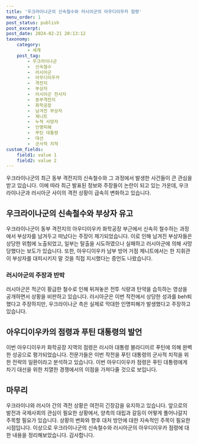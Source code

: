 ```yaml
---
title: '우크라이나군의 신속철수와 러시아군의 아우디이우카 점령'
menu_order: 1
post_status: publish
post_excerpt: 
post_date: 2024-02-21 20:13:12
taxonomy:
    category:
        - 세계
    post_tag:
        - 우크라이나군
        -  신속철수
        -  러시아군
        -  아우디이우카
        -  격전지
        -  부상자
        -  러시아군 전사자
        -  동부격전지
        -  화학공장
        -  남겨진 부상자
        -  제니트
        -  누적 사망자
        -  인명피해
        -  푸틴 대통령
        -  대선
        -  군사적 치적
custom_fields:
    field1: value 1
    field2: value 2
---
```


우크라이나군의 최근 동부 격전지의 신속철수와 그 과정에서 발생한 사건들이 큰 관심을 받고 있습니다. 이에 따라 최근 발표된 정보와 주장들이 논란이 되고 있는 가운데, 우크라이나군과 러시아군 사이의 격전 상황이 급속히 변화하고 있습니다.
## 우크라이나군의 신속철수와 부상자 유고
우크라이나군이 동부 격전지의 아우디이우카 화학공장 부근에서 신속히 철수하는 과정에서 부상자를 남겨두고 떠났다는 주장이 제기되었습니다. 이로 인해 남겨진 부상자들은 상당한 위험에 노출되었고, 일부는 탈출을 시도하였으나 실패하고 러시아군에 의해 사망당했다는 보도가 있습니다. 또한, 아우디이우카 남부 방어 거점 제니트에서는 한 지휘관이 부상자를 대피시키지 말 것을 직접 지시했다는 증언도 나왔습니다.
### 러시아군의 주장과 반박
러시아군은 적군이 황급한 철수로 인해 뒤져놓은 전투 식량과 탄약을 습득하는 영상을 공개하면서 상황을 비판하고 있습니다. 러시아군은 이번 작전에서 상당한 성과를 beh퇴했다고 주장하지만, 우크라이나군 측은 실제로 막대한 인명피해가 발생했다고 주장하고 있습니다.
## 아우디이우카의 점령과 푸틴 대통령의 발언
이번 아우디이우카 화학공장 지역의 점령은 러시아 대통령 블라디미르 푸틴에 의해 완벽한 성공으로 평가되었습니다. 전문가들은 이번 작전을 푸틴 대통령의 군사적 치적을 위한 전략의 일환이라고 분석하고 있습니다. 이번 아우디이우카 점령은 푸틴 대통령에게 차기 대선을 위한 치열한 경쟁에서의 이점을 가져다줄 것으로 보입니다.
## 마무리
우크라이나와 러시아 간의 격전 상황은 여전히 긴장감을 유지하고 있습니다. 앞으로의 발전과 국제사회의 관심이 필요한 상황에서, 양측의 대립과 갈등이 어떻게 풀어나갈지 주목할 필요가 있습니다. 상황의 변화와 향후 대처 방안에 대한 지속적인 주목이 필요한 시점입니다.
이상으로 우크라이나군의 신속철수와 러시아군의 아우디이우카 점령에 대한 내용을 정리해보았습니다. 감사합니다.
